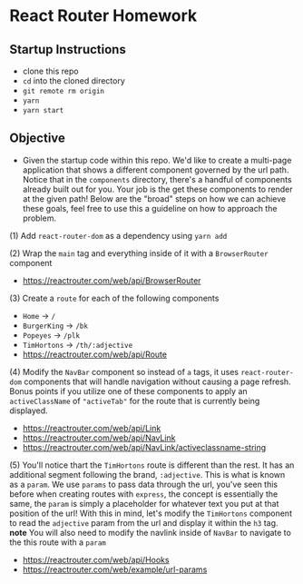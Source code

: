 # React Router Homework

## Startup Instructions

- clone this repo
- `cd` into the cloned directory
- `git remote rm origin`
- `yarn`
- `yarn start`

## Objective

- Given the startup code within this repo. We'd like to create a multi-page application that shows a different component governed by the url path. Notice that in the `components` directory, there's a handful of components already built out for you. Your job is the get these components to render at the given path! Below are the "broad" steps on how we can achieve these goals, feel free to use this a guideline on how to approach the problem.

(1) Add `react-router-dom` as a dependency using `yarn add`

(2) Wrap the `main` tag and everything inside of it with a `BrowserRouter` component

- https://reactrouter.com/web/api/BrowserRouter

(3) Create a `route` for each of the following components

- `Home` -> `/`
- `BurgerKing` -> `/bk`
- `Popeyes` -> `/plk`
- `TimHortons` -> `/th/:adjective`
- https://reactrouter.com/web/api/Route

(4) Modify the `NavBar` component so instead of `a` tags, it uses `react-router-dom` components that will handle navigation without causing a page refresh. Bonus points if you utilize one of these components to apply an `activeClassName` of `"activeTab"` for the route that is currently being displayed.

- https://reactrouter.com/web/api/Link
- https://reactrouter.com/web/api/NavLink
- https://reactrouter.com/web/api/NavLink/activeclassname-string

(5) You'll notice thart the `TimHortons` route is different than the rest. It has an additional segment following the brand, `:adjective`. This is what is known as a `param`. We use `params` to pass data through the url, you've seen this before when creating routes with `express`, the concept is essentially the same, the `param` is simply a placeholder for whatever text you put at that position of the url! With this in mind, let's modify the `TimHortons` component to read the `adjective` param from the url and display it within the `h3` tag. **note** You will also need to modify the navlink inside of `NavBar` to navigate to the this route with a `param`

- https://reactrouter.com/web/api/Hooks
- https://reactrouter.com/web/example/url-params
